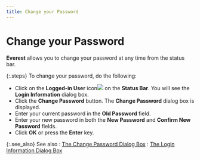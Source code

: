 ```yaml
---
title: Change your Password
---
```


# Change your Password


**Everest** allows you to change  your password at any time from the status bar.


{:.steps}
To change your password, do the following:

- Click on the **Logged-in User** icon![]({{site.wwe_baseurl}}/img/wwe_logged_in_user_icon_status_bar_wwe.gif) on  the **Status Bar**. You will see the  **Login 
 Information** dialog box.
- Click the **Change Password** button. The **Change Password**  dialog box is displayed.
- Enter your current  password in the **Old Password** field.
- Enter your new  password in both the **New Password**  and **Confirm New Password** fields.
- Click **OK**  or press the **Enter** key.



{:.see_also}
See also
: [The  Change Password Dialog Box]({{site.wwe_baseurl}}/misc/the_change_password_dialog_box_status_bar_wwe.html)
: [The  Login Information Dialog Box]({{site.wwe_baseurl}}/everest-client/logging-in/the_login_information_dialog_box_status_bar_wwe.html)
